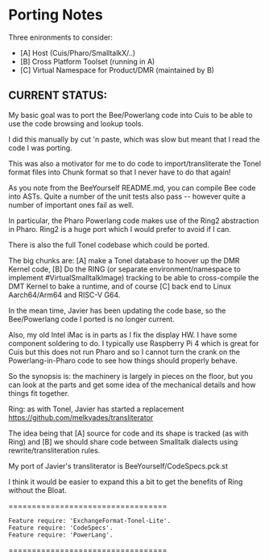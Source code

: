 # Porting Notes

Three enironments to consider:
-  [A] Host (Cuis/Pharo/SmalltalkX/..)
-  [B] Cross Platform Toolset (running in A)
-  [C] Virtual Namespace for Product/DMR (maintained by B)


## CURRENT STATUS:

My basic goal was to port the Bee/Powerlang code into Cuis to be able to use the code browsing and lookup tools.

I did this manually by cut 'n paste, which was slow but meant that I read the code I was porting.

This was also a motivator for me to do code to import/transliterate the Tonel format files into Chunk format so that I never have to do that again!

As you note from the BeeYourself README.md, you can compile Bee code into ASTs.  Quite a number of the unit tests also pass -- however quite a number of important ones fail as well.

In particular, the Pharo Powerlang code makes use of the Ring2 abstraction in Pharo.  Ring2 is a huge port which I would prefer to avoid if I can.

There is also the full Tonel codebase which could be ported.

The big chunks are: [A] make a Tonel database to hoover up the DMR Kernel code, [B] Do the RING (or separate environment/namespace to implement #VirtualSmalltalkImage) tracking to be able to cross-compile the DMT Kernel to bake a runtime, and of course [C] back end to Linux Aarch64/Arm64 and RISC-V G64.

In the mean time, Javier has been updating the code base, so the Bee/Powerlang code I ported is no longer current.

Also, my old Intel iMac is in parts as I fix the display HW.  I have some component soldering to do. I typically use Raspberry Pi 4 which is great for Cuis but this does not run Pharo and so I cannot turn the crank on the Powerlang-in-Pharo code to see how things should properly behave.

So the synopsis is: the machinery is largely in pieces on the floor, but you can look at the parts and get some idea of the mechanical details and how things fit together.


Ring: as with Tonel, Javier has started a replacement
  https://github.com/melkyades/transliterator

The idea being that [A] source for code and its shape is tracked (as with Ring) and [B] we should share code between Smalltalk dialects using rewrite/transliteration rules.

My port of Javier's transliterator is
   BeeYourself/CodeSpecs.pck.st

I think it would be easier to expand this a bit to get the benefits of Ring without the Bloat.

==================================
```Smalltalk
Feature require: 'ExchangeFormat-Tonel-Lite'.
Feature require: 'CodeSpecs'.
Feature require: 'PowerLang'.
```
==================================
